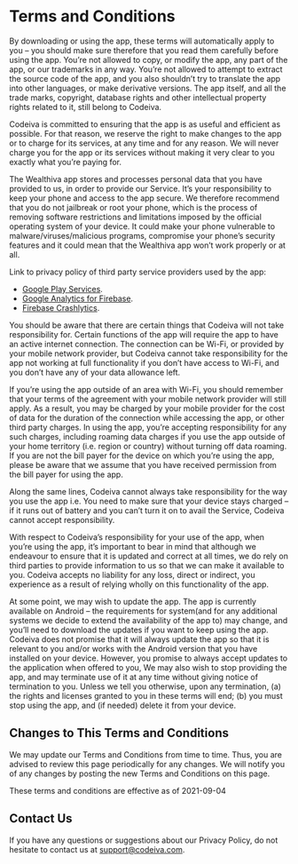 # Terms and Conditions

By downloading or using the app, these terms will
automatically apply to you – you should make sure therefore
that you read them carefully before using the app. You’re not
allowed to copy, or modify the app, any part of the app, or
our trademarks in any way. You’re not allowed to attempt to
extract the source code of the app, and you also shouldn’t try
to translate the app into other languages, or make derivative
versions. The app itself, and all the trade marks, copyright,
database rights and other intellectual property rights related
to it, still belong to Codeiva.

Codeiva is committed to ensuring that the app is
as useful and efficient as possible. For that reason, we
reserve the right to make changes to the app or to charge for
its services, at any time and for any reason. We will never
charge you for the app or its services without making it very
clear to you exactly what you’re paying for.

The Wealthiva app stores and processes personal data that
you have provided to us, in order to provide our
Service. It’s your responsibility to keep your phone and
access to the app secure. We therefore recommend that you do
not jailbreak or root your phone, which is the process of
removing software restrictions and limitations imposed by the
official operating system of your device. It could make your
phone vulnerable to malware/viruses/malicious programs,
compromise your phone’s security features and it could mean
that the Wealthiva app won’t work properly or at all.

Link to privacy policy of third party service providers used by the app:
* [Google Play Services](https://www.google.com/policies/privacy/).
* [Google Analytics for Firebase](https://firebase.google.com/policies/analytics/).
* [Firebase Crashlytics](https://firebase.google.com/support/privacy/).

You should be aware that there are certain things that
Codeiva will not take responsibility for. Certain
functions of the app will require the app to have an active
internet connection. The connection can be Wi-Fi, or provided
by your mobile network provider, but Codeiva
cannot take responsibility for the app not working at full
functionality if you don’t have access to Wi-Fi, and you don’t
have any of your data allowance left.

If you’re using the app outside of an area with Wi-Fi, you
should remember that your terms of the agreement with your
mobile network provider will still apply. As a result, you may
be charged by your mobile provider for the cost of data for
the duration of the connection while accessing the app, or
other third party charges. In using the app, you’re accepting
responsibility for any such charges, including roaming data
charges if you use the app outside of your home territory
(i.e. region or country) without turning off data roaming. If
you are not the bill payer for the device on which you’re
using the app, please be aware that we assume that you have
received permission from the bill payer for using the app.

Along the same lines, Codeiva cannot always take
responsibility for the way you use the app i.e. You need to
make sure that your device stays charged – if it runs out of
battery and you can’t turn it on to avail the Service,
Codeiva cannot accept responsibility.

With respect to Codeiva’s responsibility for your
use of the app, when you’re using the app, it’s important to
bear in mind that although we endeavour to ensure that it is
updated and correct at all times, we do rely on third parties
to provide information to us so that we can make it available
to you. Codeiva accepts no liability for any
loss, direct or indirect, you experience as a result of
relying wholly on this functionality of the app.

At some point, we may wish to update the app. The app is
currently available on Android – the requirements for
system(and for any additional systems we
decide to extend the availability of the app to) may change,
and you’ll need to download the updates if you want to keep
using the app. Codeiva does not promise that it
will always update the app so that it is relevant to you
and/or works with the Android version that you have
installed on your device. However, you promise to always
accept updates to the application when offered to you, We may
also wish to stop providing the app, and may terminate use of
it at any time without giving notice of termination to you.
Unless we tell you otherwise, upon any termination, (a) the
rights and licenses granted to you in these terms will end;
(b) you must stop using the app, and (if needed) delete it
from your device.

## Changes to This Terms and Conditions

We may update our Terms and Conditions
from time to time. Thus, you are advised to review this page
periodically for any changes. We will
notify you of any changes by posting the new Terms and
Conditions on this page.

These terms and conditions are effective as of 2021-09-04

## Contact Us
If you have any questions or suggestions about our
Privacy Policy, do not hesitate to contact us at support@codeiva.com.